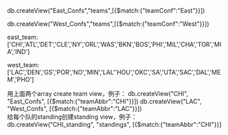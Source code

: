 <p>db.createView("East_Confs","teams",[{$match:{"teamConf":"East"}}])</p>
<p>db.createView("West_Confs","teams",[{$match:{"teamConf":"West"}}])</p>
<p>east_team: ['CHI','ATL','DET','CLE','NY','ORL','WAS','BKN','BOS','PHI','MIL','CHA','TOR','MIA','IND']</p>
<p>west_team: ['LAC','DEN','GS','POR','NO','MIN','LAL''HOU','OKC','SA','UTA','SAC','DAL','MEM','PHO']</p>
<div>
  用上面两个array create team view，例子：
  db.createView("CHI", "East_Confs", [{$match:{"teamAbbr":"CHI"}}])
  db.createView("LAC", "West_Confs", [{$match:{"teamAbbr":"LAC"}}])
</div>
<div>
  给每个队的standing创建standing view，例子：
  db.createView("CHI_standing", "standings", [{$match:{"teamAbbr":"CHI"}}]
</div>
